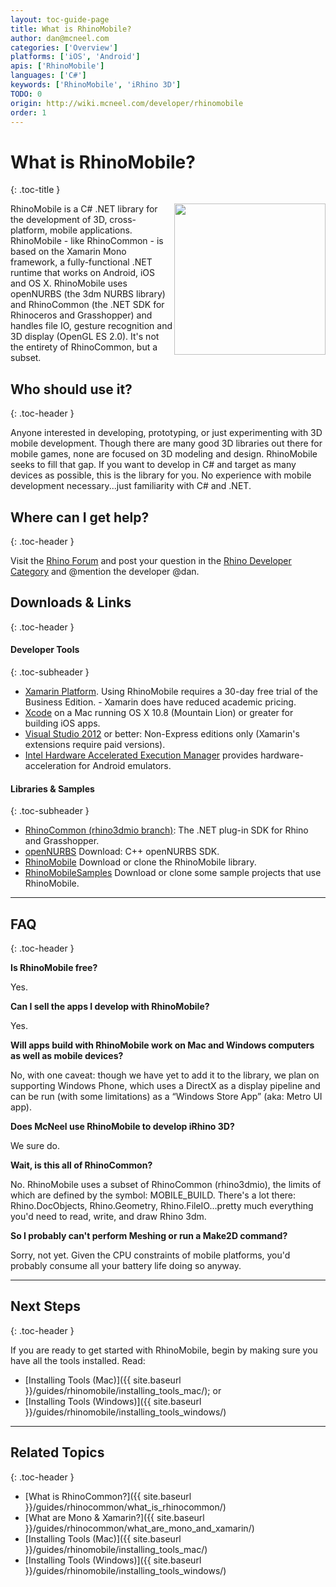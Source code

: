 ```yaml
---
layout: toc-guide-page
title: What is RhinoMobile?
author: dan@mcneel.com
categories: ['Overview']
platforms: ['iOS', 'Android']
apis: ['RhinoMobile']
languages: ['C#']
keywords: ['RhinoMobile', 'iRhino 3D']
TODO: 0
origin: http://wiki.mcneel.com/developer/rhinomobile
order: 1
---
```


# What is RhinoMobile?
{: .toc-title }

<img align="right" src="{{ site.baseurl }}/images/rhinomobile_overview_01.png" width="242">

RhinoMobile is a C# .NET library for the development of 3D, cross-platform, mobile applications. RhinoMobile - like RhinoCommon - is based on the Xamarin Mono framework, a fully-functional .NET runtime that works on Android, iOS and OS X. RhinoMobile uses openNURBS (the 3dm NURBS library) and RhinoCommon (the .NET SDK for Rhinoceros and Grasshopper) and handles file IO, gesture recognition and 3D display (OpenGL ES 2.0). It's not the entirety of RhinoCommon, but a subset.

## Who should use it?
{: .toc-header }

Anyone interested in developing, prototyping, or just experimenting with 3D mobile development. Though there are many good 3D libraries out there for mobile games, none are focused on 3D modeling and design. RhinoMobile seeks to fill that gap. If you want to develop in C# and target as many devices as possible, this is the library for you. No experience with mobile development necessary...just familiarity with C# and .NET.

## Where can I get help?
{: .toc-header }

Visit the [Rhino Forum](http://discourse.mcneel.com/) and post your question in the [Rhino Developer Category](http://discourse.mcneel.com/c/rhino-developer) and @mention the developer @dan.

## Downloads & Links
{: .toc-header }

#### Developer Tools
{: .toc-subheader }

- [Xamarin Platform](http://xamarin.com/download). Using RhinoMobile requires a 30-day free trial of the Business Edition. - Xamarin does have reduced academic pricing.
- [Xcode](http://developer.apple.com/xcode/) on a Mac running OS X 10.8 (Mountain Lion) or greater for building iOS apps.
- [Visual Studio 2012](http://https//www.visualstudio.com/en-us/visual-studio-homepage-vs.aspx) or better: Non-Express editions only (Xamarin's extensions require paid versions).
- [Intel Hardware Accelerated Execution Manager](http://software.intel.com/en-us/articles/intel-hardware-accelerated-execution-manager/) provides hardware-acceleration for Android emulators.

#### Libraries & Samples
{: .toc-subheader }

- [RhinoCommon (rhino3dmio branch)](https://github.com/mcneel/rhinocommon/tree/rhino3dmio): The .NET plug-in SDK for Rhino and Grasshopper.
- [openNURBS](http://www.rhino3d.com/opennurbs) Download: C++ openNURBS SDK.
- [RhinoMobile](http://github.com/mcneel/RhinoMobile) Download or clone the RhinoMobile library.
- [RhinoMobileSamples](http://github.com/mcneel/RhinoMobileSamples) Download or clone some sample projects that use RhinoMobile.

---

## FAQ
{: .toc-header }

**Is RhinoMobile free?**

Yes.

**Can I sell the apps I develop with RhinoMobile?**

Yes.

**Will apps build with RhinoMobile work on Mac and Windows computers as well as mobile devices?**

No, with one caveat: though we have yet to add it to the library, we plan on supporting Windows Phone, which uses a DirectX as a display pipeline and can be run (with some limitations) as a “Windows Store App” (aka: Metro UI app).

**Does McNeel use RhinoMobile to develop iRhino 3D?**

We sure do.

**Wait, is this all of RhinoCommon?**

No. RhinoMobile uses a subset of RhinoCommon (rhino3dmio), the limits of which are defined by the symbol: MOBILE_BUILD. There's a lot there: Rhino.DocObjects, Rhino.Geometry, Rhino.FileIO...pretty much everything you'd need to read, write, and draw Rhino 3dm.

**So I probably can't perform Meshing or run a Make2D command?**

Sorry, not yet. Given the CPU constraints of mobile platforms, you'd probably consume all your battery life doing so anyway.

---

## Next Steps
{: .toc-header }

If you are ready to get started with RhinoMobile, begin by making sure you have all the tools installed.  Read:

- [Installing Tools (Mac)]({{ site.baseurl }}/guides/rhinomobile/installing_tools_mac/); or
- [Installing Tools (Windows)]({{ site.baseurl }}/guides/rhinomobile/installing_tools_windows/)

---

## Related Topics
{: .toc-header }

- [What is RhinoCommon?]({{ site.baseurl }}/guides/rhinocommon/what_is_rhinocommon/)
- [What are Mono & Xamarin?]({{ site.baseurl }}/guides/rhinocommon/what_are_mono_and_xamarin/)
- [Installing Tools (Mac)]({{ site.baseurl }}/guides/rhinomobile/installing_tools_mac/)
- [Installing Tools (Windows)]({{ site.baseurl }}/guides/rhinomobile/installing_tools_windows/)
